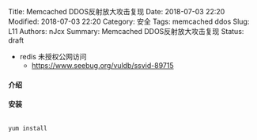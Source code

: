 Title: Memcached DDOS反射放大攻击复现
Date: 2018-07-03 22:20
Modified: 2018-07-03 22:20
Category: 安全
Tags: memcached ddos
Slug: L11
Authors: nJcx
Summary:  Memcached DDOS反射放大攻击复现
Status: draft

- redis 未授权公网访问
	- https://www.seebug.org/vuldb/ssvid-89715

#### 介绍


#### 安装

```bash

yum install 
